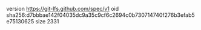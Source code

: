 version https://git-lfs.github.com/spec/v1
oid sha256:d7bbbae142f04035dc9a35c9cf6c2694c0b730714740f276b3efab5e75130625
size 2331
